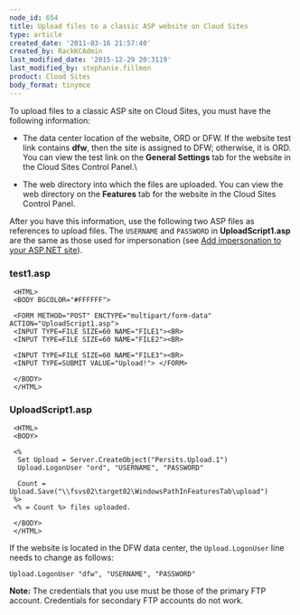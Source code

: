 ```yaml
---
node_id: 654
title: Upload files to a classic ASP website on Cloud Sites
type: article
created_date: '2011-03-16 21:57:40'
created_by: RackKCAdmin
last_modified_date: '2015-12-29 20:3119'
last_modified_by: stephanie.fillmon
product: Cloud Sites
body_format: tinymce
---
```


To upload files to a classic ASP site on Cloud Sites, you must have the
following information:

-   The data center location of the website, ORD or DFW. If the website
    test link contains **dfw**, then the site is assigned to DFW;
    otherwise, it is ORD. You can view the test link on the **General
    Settings** tab for the website in the Cloud Sites Control Panel.\
      
-   The web directory into which the files are uploaded. You can view
    the web directory on the **Features** tab for the website in the
    Cloud Sites Control Panel.

After you have this information, use the following two ASP files as
references to upload files. The `USERNAME` and `PASSWORD` in
**UploadScript1.asp** are the same as those used for impersonation (see
[Add impersonation to your ASP.NET
site](http://www.rackspace.com/knowledge_center/article/add-impersonation-to-your-aspnet-cloud-site)).

### test1.asp

     <HTML>
     <BODY BGCOLOR="#FFFFFF">

     <FORM METHOD="POST" ENCTYPE="multipart/form-data" ACTION="UploadScript1.asp">
     <INPUT TYPE=FILE SIZE=60 NAME="FILE1"><BR>
     <INPUT TYPE=FILE SIZE=60 NAME="FILE2"><BR>

     <INPUT TYPE=FILE SIZE=60 NAME="FILE3"><BR>
     <INPUT TYPE=SUBMIT VALUE="Upload!"> </FORM>

     </BODY>
     </HTML>
     

### UploadScript1.asp

     <HTML>
     <BODY>

     <%
      Set Upload = Server.CreateObject("Persits.Upload.1")
      Upload.LogonUser "ord", "USERNAME", "PASSWORD"

      Count = Upload.Save("\\fsvs02\target02\WindowsPathInFeaturesTab\upload")
     %>
     <% = Count %> files uploaded.

     </BODY>
     </HTML>
     

If the website is located in the DFW data center, the `Upload.LogonUser`
line needs to change as follows:

    Upload.LogonUser "dfw", "USERNAME", "PASSWORD"

**Note:** The credentials that you use must be those of the primary FTP
account. Credentials for secondary FTP accounts do not work.

